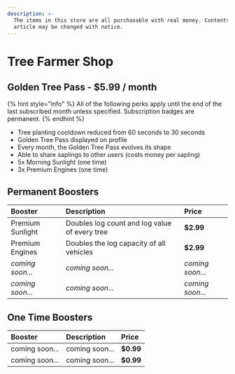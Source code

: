 ```yaml
---
description: >-
  The items in this store are all purchasable with real money. Contents of this
  article may be changed with notice.
---
```


# Tree Farmer Shop

## Golden Tree Pass - $5.99 / month

{% hint style="info" %}
All of the following perks apply until the end of the last subscribed month unless specified. Subscription badges are permanent.
{% endhint %}

* Tree planting cooldown reduced from 60 seconds to 30 seconds
* Golden Tree Pass displayed on profile
* Every month, the Golden Tree Pass evolves its shape
* Able to share saplings to other users \(costs money per sapling\)
* 5x Morning Sunlight \(one time\)
* 3x Premium Engines \(one time\)

## Permanent Boosters

| Booster | Description | Price |
| :--- | :--- | :--- |
| Premium Sunlight | Doubles log count and log value of every tree | **$2.99** |
| Premium Engines | Doubles the log capacity of all vehicles | **$2.99** |
| _coming soon..._ | _coming soon..._ | _coming soon..._ |
| _coming soon..._ | _coming soon..._ | _coming soon..._ |

## One Time Boosters

| Booster | Description | Price |
| :--- | :--- | :--- |
| coming soon... | coming soon... | **$0.99** |
| coming soon... | coming soon... | **$0.99** |



